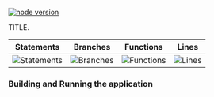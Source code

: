 [![node version][node-image]][node-url]

[node-image]: https://img.shields.io/badge/node.js-%3E=_18.0-green.svg?style=flat-square
[node-url]: http://nodejs.org/download/

TITLE.

| Statements                                                                               | Branches                                                                             | Functions                                                                              | Lines                                                                          |
| ---------------------------------------------------------------------------------------- | ------------------------------------------------------------------------------------ | -------------------------------------------------------------------------------------- | ------------------------------------------------------------------------------ |
| ![Statements](https://img.shields.io/badge/statements-100%25-brightgreen.svg?style=flat) | ![Branches](https://img.shields.io/badge/branches-100%25-brightgreen.svg?style=flat) | ![Functions](https://img.shields.io/badge/functions-100%25-brightgreen.svg?style=flat) | ![Lines](https://img.shields.io/badge/lines-100%25-brightgreen.svg?style=flat) |

### Building and Running the application
